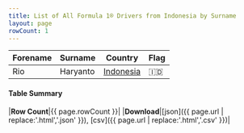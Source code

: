 ```yaml
---
title: List of All Formula 1® Drivers from Indonesia by Surname
layout: page
rowCount: 1
---
```


| Forename | Surname | Country | Flag |
|--|--|--|--|
| Rio | Haryanto | [Indonesia](/f1/countries/indonesia) | 🇮🇩 |

#### Table Summary

|**Row Count**|{{ page.rowCount }}|
|**Download**|[json]({{ page.url | replace:'.html','.json' }}), [csv]({{ page.url | replace:'.html','.csv' }})|
